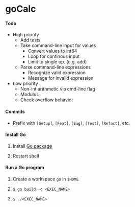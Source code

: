 # goCalc

#### Todo
- High priority
    - Add tests
    - Take command-line input for values
        - Convert values to int64
        - Loop for continous input
        - Limit to single op. (e.g. add)
    - Parse command-line expressions
        - Recognize valid expression
        - Message for invalid expression
- Low priority
    - Non-int arithmetic via cmd-line flag
    - Modulus
    - Check overflow behavior

#### Commits
- Prefix with `[Setup]`, `[Feat]`, `[Bug]`, `[Test]`, `[Refact]`, etc.

#### Install Go

1. Install [Go package](https://golang.org/doc/install?download=go1.13.6.darwin-amd64.pkg)

2. Restart shell

#### Run a Go program

1. Create a workspace `go` in `$HOME`

2. `$ go build -o <EXEC_NAME>`

3. `$ ./<EXEC_NAME>`
